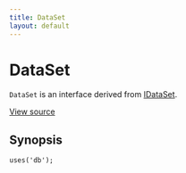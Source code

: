 ```yaml
---
title: DataSet
layout: default
---
```


# DataSet

<code>DataSet</code> is an interface derived from <a href="IDataSet">IDataSet</a>.

<a href="http://github.com/nexgenta/eregansu/blob/master/lib/db.php">View source</a>

## Synopsis

<pre><code>uses('db');
</code></pre>
